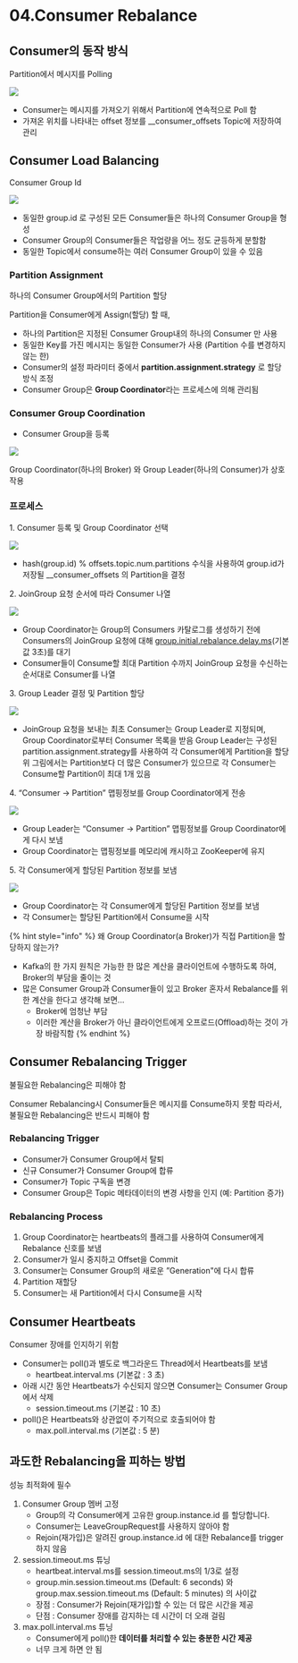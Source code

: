 # 04.Consumer Rebalance

## Consumer의 동작 방식

Partition에서 메시지를 Polling

![](<../../../.gitbook/assets/image (26).png>)

* Consumer는 메시지를 가져오기 위해서 Partition에 연속적으로 Poll 함
* 가져온 위치를 나타내는 offset 정보를 \_\_consumer\_offsets Topic에 저장하여 관리

## Consumer Load Balancing

Consumer Group Id

![](<../../../.gitbook/assets/image (11).png>)

* 동일한 group.id 로 구성된 모든 Consumer들은 하나의 Consumer Group을 형성
* Consumer Group의 Consumer들은 작업량을 어느 정도 균등하게 분할함
* 동일한 Topic에서 consume하는 여러 Consumer Group이 있을 수 있음

### Partition Assignment

하나의 Consumer Group에서의 Partition 할당

Partition을 Consumer에게 Assign(할당) 할 때,

* 하나의 Partition은 지정된 Consumer Group내의 하나의 Consumer 만 사용
* 동일한 Key를 가진 메시지는 동일한 Consumer가 사용 (Partition 수를 변경하지 않는 한)
* Consumer의 설정 파라미터 중에서 **partition.assignment.strategy** 로 할당 방식 조정
* Consumer Group은 **Group Coordinator**라는 프로세스에 의해 관리됨

### Consumer Group Coordination

* Consumer Group을 등록

![](<../../../.gitbook/assets/image (9).png>)

Group Coordinator(하나의 Broker) 와 Group Leader(하나의 Consumer)가 상호작용

### 프로세스

1\. Consumer 등록 및 Group Coordinator 선택

![](<../../../.gitbook/assets/image (28).png>)

* hash(group.id) % offsets.topic.num.partitions 수식을 사용하여 group.id가 저장될 \_\_consumer\_offsets 의 Partition을 결정

2\. JoinGroup 요청 순서에 따라 Consumer 나열

![](<../../../.gitbook/assets/image (29) (1).png>)

* Group Coordinator는 Group의 Consumers 카탈로그를 생성하기 전에 Consumers의 JoinGroup 요청에 대해 [group.initial.rebalance.delay.ms](http://group.initial.rebalance.delay.ms)(기본값 3초)를 대기
* Consumer들이 Consume할 최대 Partition 수까지 JoinGroup 요청을 수신하는 순서대로 Consumer를 나열

3\. Group Leader 결정 및 Partition 할당

![](<../../../.gitbook/assets/image (36).png>)

* JoinGroup 요청을 보내는 최초 Consumer는 Group Leader로 지정되며, Group Coordinator로부터 Consumer 목록을 받음 Group Leader는 구성된 partition.assignment.strategy를 사용하여 각 Consumer에게 Partition을 할당 위 그림에서는 Partition보다 더 많은 Consumer가 있으므로 각 Consumer는 Consume할 Partition이 최대 1개 있음

4\. “Consumer → Partition” 맵핑정보를 Group Coordinator에게 전송

![](<../../../.gitbook/assets/image (20) (1).png>)

* Group Leader는 “Consumer → Partition” 맵핑정보를 Group Coordinator에게 다시 보냄
* Group Coordinator는 맵핑정보를 메모리에 캐시하고 ZooKeeper에 유지

5\. 각 Consumer에게 할당된 Partition 정보를 보냄

![](<../../../.gitbook/assets/image (19).png>)

* Group Coordinator는 각 Consumer에게 할당된 Partition 정보를 보냄
* 각 Consumer는 할당된 Partition에서 Consume을 시작

{% hint style="info" %}
왜 Group Coordinator(a Broker)가 직접 Partition을 할당하지 않는가?

* Kafka의 한 가지 원칙은 가능한 한 많은 계산을 클라이언트에 수행하도록 하여, Broker의 부담을 줄이는 것
* 많은 Consumer Group과 Consumer들이 있고 Broker 혼자서 Rebalance를 위한 계산을 한다고 생각해 보면...
  * Broker에 엄청난 부담
  * 이러한 계산을 Broker가 아닌 클라이언트에게 오프로드(Offload)하는 것이 가장 바람직함
{% endhint %}

## Consumer Rebalancing Trigger

불필요한 Rebalancing은 피해야 함

Consumer Rebalancing시 Consumer들은 메시지를 Consume하지 못함 따라서, 불필요한 Rebalancing은 반드시 피해야 함

### Rebalancing Trigger

* Consumer가 Consumer Group에서 탈퇴
* 신규 Consumer가 Consumer Group에 합류
* Consumer가 Topic 구독을 변경
* Consumer Group은 Topic 메타데이터의 변경 사항을 인지 (예: Partition 증가)

### Rebalancing Process

1. Group Coordinator는 heartbeats의 플래그를 사용하여 Consumer에게 Rebalance 신호를 보냄
2. Consumer가 일시 중지하고 Offset을 Commit
3. Consumer는 Consumer Group의 새로운 ”Generation"에 다시 합류
4. Partition 재할당
5. Consumer는 새 Partition에서 다시 Consume을 시작

## Consumer Heartbeats

Consumer 장애를 인지하기 위함

* Consumer는 poll()과 별도로 백그라운드 Thread에서 Heartbeats를 보냄
  * heartbeat.interval.ms (기본값 : 3 초)
* 아래 시간 동안 Heartbeats가 수신되지 않으면 Consumer는 Consumer Group에서 삭제
  * session.timeout.ms (기본값 : 10 초)
* poll()은 Heartbeats와 상관없이 주기적으로 호출되어야 함
  * max.poll.interval.ms (기본값 : 5 분)

## 과도한 Rebalancing을 피하는 방법

성능 최적화에 필수

1. Consumer Group 멤버 고정
   * Group의 각 Consumer에게 고유한 group.instance.id 를 할당합니다.
   * Consumer는 LeaveGroupRequest를 사용하지 않아야 함
   * Rejoin(재가입)은 알려진 group.instance.id 에 대한 Rebalance를 trigger하지 않음
2. session.timeout.ms 튜닝
   * heartbeat.interval.ms를 session.timeout.ms의 1/3로 설정
   * group.min.session.timeout.ms (Default: 6 seconds) 와 group.max.session.timeout.ms (Default: 5 minutes) 의 사이값
   * 장점 : Consumer가 Rejoin(재가입)할 수 있는 더 많은 시간을 제공
   * 단점 : Consumer 장애를 감지하는 데 시간이 더 오래 걸림
3. max.poll.interval.ms 튜닝
   * Consumer에게 poll()한 **데이터를 처리할 수 있는 충분한 시간 제공**
   * 너무 크게 하면 안 됨
